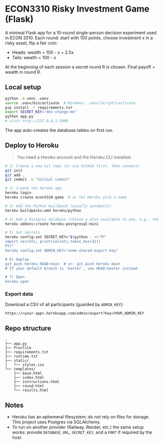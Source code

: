 # ECON3310 Risky Investment Game (Flask)

A minimal Flask app for a 10-round single-person decision experiment used in ECON 3310.
Each round: start with 100 points, choose investment x in a risky asset, flip a fair coin:
- Heads: wealth = 100 - x + 2.5x
- Tails: wealth = 100 - x

At the beginning of each session a secret round R is chosen. Final payoff = wealth in round R.

## Local setup

```bash
python -m venv .venv
source .venv/bin/activate  # Windows: .venv\Scripts\activate
pip install -r requirements.txt
export SECRET_KEY="dev-change-me"
python app.py
# visit http://127.0.0.1:5000
```

The app auto-creates the database tables on first run.

## Deploy to Heroku

> You need a Heroku account and the Heroku CLI installed.

```bash
# 1) Create a new Git repo (or use GitHub first, then connect)
git init
git add .
git commit -m "Initial commit"

# 2) Create the Heroku app
heroku login
heroku create econ3310-game  # or let Heroku pick a name

# 3) Add the Python buildpack (usually automatic)
heroku buildpacks:add heroku/python

# 4) Add a Postgres database (choose a plan available to you, e.g., hobby-dev/mini)
heroku addons:create heroku-postgresql:mini

# 5) Set secrets
heroku config:set SECRET_KEY="$(python - <<'PY'
import secrets; print(secrets.token_hex(32))
PY)"
heroku config:set ADMIN_KEY="some-shared-export-key"

# 6) Deploy
git push heroku HEAD:main  # or: git push heroku main
# If your default branch is 'master', use HEAD:master instead

# 7) Open
heroku open
```

### Export data
Download a CSV of all participants (guarded by `ADMIN_KEY`):

```
https://<your-app>.herokuapp.com/admin/export?key=YOUR_ADMIN_KEY
```

## Repo structure
```
.
├── app.py
├── Procfile
├── requirements.txt
├── runtime.txt
├── static/
│   └── styles.css
└── templates/
    ├── base.html
    ├── index.html
    ├── instructions.html
    ├── round.html
    └── results.html
```

## Notes
- Heroku has an ephemeral filesystem; do not rely on files for storage. This project uses Postgres via SQLAlchemy.
- To run on another provider (Railway, Render, etc.) the same setup works: provide `DATABASE_URL`, `SECRET_KEY`, and a `PORT` if required by the host.
